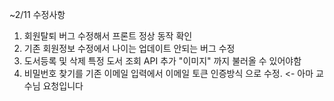 ~2/11 수정사항
1. 회원탈퇴 버그 수정해서 프론트 정상 동작 확인 <br>
2. 기존 회원정보 수정에서 나이는 업데이트 안되는 버그 수정 <br>
2. 도서등록 및 삭제 특정 도서 조회 API 추가 "이미지" 까지 불러올 수 있어야함 <br>
3. 비밀번호 찾기를 기존 이메일 입력에서 이메일 토큰 인증방식 으로 수정. <- 아마 교수님 요청입니다 
